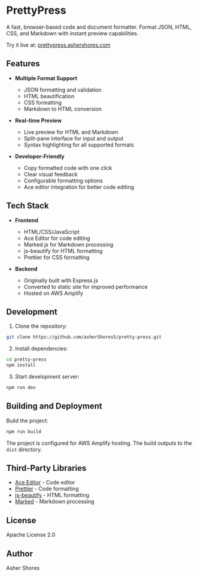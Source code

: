# PrettyPress

A fast, browser-based code and document formatter. Format JSON, HTML, CSS, and Markdown with instant preview capabilities.

Try it live at: [prettypress.ashershores.com](https://prettypress.ashershores.com)

## Features

- **Multiple Format Support**
  - JSON formatting and validation
  - HTML beautification
  - CSS formatting
  - Markdown to HTML conversion

- **Real-time Preview**
  - Live preview for HTML and Markdown
  - Split-pane interface for input and output
  - Syntax highlighting for all supported formats

- **Developer-Friendly**
  - Copy formatted code with one click
  - Clear visual feedback
  - Configurable formatting options
  - Ace editor integration for better code editing

## Tech Stack

- **Frontend**
  - HTML/CSS/JavaScript
  - Ace Editor for code editing
  - Marked.js for Markdown processing
  - js-beautify for HTML formatting
  - Prettier for CSS formatting

- **Backend**
  - Originally built with Express.js
  - Converted to static site for improved performance
  - Hosted on AWS Amplify

## Development

1. Clone the repository:
```bash
git clone https://github.com/asherShores5/pretty-press.git
```

2. Install dependencies:
```bash
cd pretty-press
npm install
```

3. Start development server:
```bash
npm run dev
```

## Building and Deployment

Build the project:
```bash
npm run build
```

The project is configured for AWS Amplify hosting. The build outputs to the `dist` directory.

## Third-Party Libraries

- [Ace Editor](https://ace.c9.io/) - Code editor
- [Prettier](https://prettier.io/) - Code formatting
- [js-beautify](https://github.com/beautify-web/js-beautify) - HTML formatting
- [Marked](https://marked.js.org/) - Markdown processing

## License

Apache License 2.0

## Author

Asher Shores